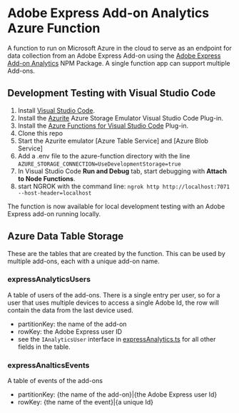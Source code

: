# Adobe Express Add-on Analytics Azure Function

A function to run on Microsoft Azure in the cloud to serve as an endpoint for
data collection from an Adobe Express Add-on using the
[Adobe Express Add-on Analytics](https://www.npmjs.com/package/express-addon-analytics) NPM Package. A single function app can support multiple Add-ons.

## Development Testing with Visual Studio Code

1. Install [Visual Studio Code](https://code.visualstudio.com/).
2. Install the [Azurite](https://marketplace.visualstudio.com/items?itemName=Azurite.azurite) Azure Storage Emulator Visual Studio Code Plug-in.
3. Install the [Azure Functions for Visual Studio Code](https://marketplace.visualstudio.com/items?itemName=ms-azuretools.vscode-azurefunctions) Plug-in.
4. Clone this repo
5. Start the Azurite emulator [Azure Table Service] and [Azure Blob Service]
6. Add a .env file to the azure-function directory with the line
    `AZURE_STORAGE_CONNECTION=UseDevelopmentStorage=true`
7. In Visual Studio Code **Run and Debug** tab, start debugging with **Attach to Node Functions**.
8. start NGROK with the command line:
    `ngrok http http://localhost:7071 --host-header=localhost`

The function is now available for local development testing with an Adobe Express add-on running locally.

## Azure Data Table Storage

These are the tables that are created by the function. This can be used by multiple add-ons, each with a unique add-on name.

### expressAnalyticsUsers

A table of users of the add-ons. There is a single entry per user, so for a user that uses multiple devices to access a single Adobe Id, the row will contain the data from the last device used.

- partitionKey: the name of the add-on
- rowKey: the Adobe Express user ID
- see the `IAnalyticsUser` interface in [expressAnalytics.ts](src/functions/expressAnalytics.ts) for all other fields in the table.

### expressAnalticsEvents

A table of events of the add-ons

- partitionKey: {the name of the add-on}|{the Adobe Express user Id}
- rowKey:       {the name of the event}|{a unique Id}
